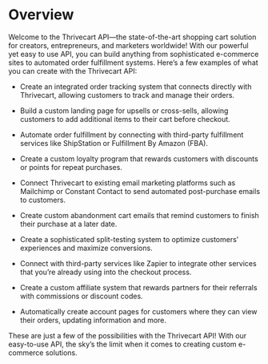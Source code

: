 # Overview

Welcome to the Thrivecart API—the state-of-the-art shopping cart solution for creators, entrepreneurs, and marketers worldwide! With our powerful yet easy to use API, you can build anything from sophisticated e-commerce sites to automated order fulfillment systems. Here’s a few examples of what you can create with the Thrivecart API:

- Create an integrated order tracking system that connects directly with Thrivecart, allowing customers to track and manage their orders.

- Build a custom landing page for upsells or cross-sells, allowing customers to add additional items to their cart before checkout.

- Automate order fulfillment by connecting with third-party fulfillment services like ShipStation or Fulfillment By Amazon (FBA).

- Create a custom loyalty program that rewards customers with discounts or points for repeat purchases.

- Connect Thrivecart to existing email marketing platforms such as Mailchimp or Constant Contact to send automated post-purchase emails to customers.

- Create custom abandonment cart emails that remind customers to finish their purchase at a later date.

- Create a sophisticated split-testing system to optimize customers’ experiences and maximize conversions.

- Connect with third-party services like Zapier to integrate other services that you’re already using into the checkout process.

- Create a custom affiliate system that rewards partners for their referrals with commissions or discount codes.

- Automatically create account pages for customers where they can view their orders, updating information and more.

These are just a few of the possibilities with the Thrivecart API! With our easy-to-use API, the sky’s the limit when it comes to creating custom e-commerce solutions.
